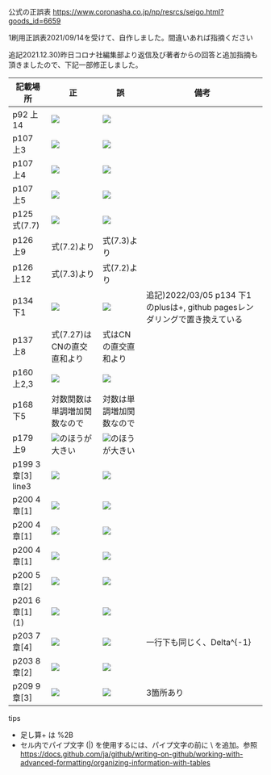 公式の正誤表
https://www.coronasha.co.jp/np/resrcs/seigo.html?goods_id=6659

1刷用正誤表2021/09/14を受けて、自作しました。間違いあれば指摘ください

追記2021.12.30)昨日コロナ社編集部より返信及び著者からの回答と追加指摘も頂きましたので、下記一部修正しました。

| 記載場所 | 正 | 誤 | 備考 |
| ------------- | ------------- | ------------- | ------------- |
| p92 上14 | <img src="https://render.githubusercontent.com/render/math?math==2\int ^{1}_{0}\left( -\dfrac{1}{2}\right) \left\{ \cos \left( 4\pi nt\right) -1\right\} dt"> | <img src="https://render.githubusercontent.com/render/math?math==2\int ^{1}_{0}\left( -{1}\right) \left\{ \cos \left( 4\pi nt\right) -1\right\} dt"> |  |
| p107 上3 | <img src="https://render.githubusercontent.com/render/math?math=u_{1}=-3u_{2}"> | <img src="https://render.githubusercontent.com/render/math?math=u_{1}=3u_{2}"> |
| p107 上4 | <img src="https://render.githubusercontent.com/render/math?math=u=\dfrac{1}{\sqrt{10}}\begin{bmatrix} 3 \\ -1\end{bmatrix}"> | <img src="https://render.githubusercontent.com/render/math?math=u=\dfrac{1}{\sqrt{10}}\begin{bmatrix} 3 \\ 1\end{bmatrix}"> |
| p107 上5 | <img src="https://render.githubusercontent.com/render/math?math=u=\begin{bmatrix} 3 \\ -1\end{bmatrix}"> | <img src="https://render.githubusercontent.com/render/math?math=u=\begin{bmatrix} 3 \\ 1\end{bmatrix}"> |
| p125 式(7.7) | <img src="https://render.githubusercontent.com/render/math?math=\mu_{i}^2u_{i}"> | <img src="https://render.githubusercontent.com/render/math?math=\mu^2u_{i}"> |  |
| p126 上9 | 式(7.2)より | 式(7.3)より |
| p126 上12 | 式(7.3)より | 式(7.2)より |
| p134 下1 | <img src="https://render.githubusercontent.com/render/math?math=-f^{H}\left( AA^{plus}\right) ^{H}AA^{plus}f"> | <img src="https://render.githubusercontent.com/render/math?math=-f^{H}\left( AA^{plus}\right) ^{H}AA^{plus}x"> |  追記)2022/03/05 p134 下1のplusは+, github pagesレンダリングで置き換えている |
| p137 上8 | 式(7.27)はCNの直交直和より | 式はCNの直交直和より | |
| p160 上2,3 | <img src="https://render.githubusercontent.com/render/math?math=\dfrac{2\sigma^{2}}{\sqrt{\pi}}"> | <img src="https://render.githubusercontent.com/render/math?math=\dfrac{2\sigma^{2}}{{\pi}}"> |  |
| p168 下5 | 対数関数は単調増加関数なので | 対数は単調増加関数なので |  |
| p179 上9 | <img src="https://render.githubusercontent.com/render/math?math=\left\|y-x^{\ast}\right\\|">のほうが大きい | <img src="https://render.githubusercontent.com/render/math?math=\left\|y-x^{\ast}\right\\| ^{2}">のほうが大きい |  |
| p199 3章[3] line3 | <img src="https://render.githubusercontent.com/render/math?math=\dfrac{1}{N}\sum ^{N-1}_{k=0}e^{0}=1\\"> | <img src="https://render.githubusercontent.com/render/math?math=\dfrac{1}{N}=\sum ^{N-1}_{k=0}e^{0}=1\\"> |
| p200 4章[1] | <img src="https://render.githubusercontent.com/render/math?math=\begin{bmatrix} c_{1} \\ c_{2} \end{bmatrix}"> | <img src="https://render.githubusercontent.com/render/math?math=\begin{bmatrix} c_{1} \\ c_{1} \end{bmatrix}"> |
| p200 4章[1] | <img src="https://render.githubusercontent.com/render/math?math=C_{1}=-\dfrac{3}{7},C_{2}=-\dfrac{13}{7}"> | <img src="https://render.githubusercontent.com/render/math?math=C_{1}=-\dfrac{3}{8},C_{2}=-1"> |
| p200 4章[1] | <img src="https://render.githubusercontent.com/render/math?math=x=-\dfrac{3}{7}u_{1}-\dfrac{13}{7}u_{2}"> | <img src="https://render.githubusercontent.com/render/math?math=x=-\dfrac{3}{8}u_{1}-u_{2}"> |
| p200 5章[2] | <img src="https://render.githubusercontent.com/render/math?math=\cos \theta =\dfrac{\langle x,y\rangle }{\left\| x\right\|\left\| y\right\| } =\dfrac{\langle ay.y\rangle }{a\left\| y\right\|\left\| y\right\| }"> | <img src="https://render.githubusercontent.com/render/math?math=\cos \theta =\dfrac{\langle x,y\rangle }{\left\| x\right\| }\left\| y\right\| =\dfrac{\langle ay.y\rangle }{a\left\| y\right\| }\left\| y\right\|"> |
| p201 6章[1] (1) | <img src="https://render.githubusercontent.com/render/math?math=v_{1}=\dfrac{1}{\sqrt{1%2B\left\| -i\right\| ^{2}}}"> | <img src="https://render.githubusercontent.com/render/math?math=v_{1}=\dfrac{1}{\sqrt{1%2B\left( -i\right) ^{2}}}"> |
| p203 7章[4] | <img src="https://render.githubusercontent.com/render/math?math=U^{H}U=\Delta ^{-1}V^{H}A^{H}AV\Delta ^{-1}"> | <img src="https://render.githubusercontent.com/render/math?math=U^{H}U=\Delta V^{H}A^{H}AV\Delta ^{-1}"> | 一行下も同じく、Delta^{-1} |
| p203 8章[2] | <img src="https://render.githubusercontent.com/render/math?math==\dfrac{1}{\sqrt{2\pi \sigma ^{2}}}\int _{-\rho }^{\infty }e^{-X^{2}}\sqrt{2\sigma ^{2}}dX"> | <img src="https://render.githubusercontent.com/render/math?math==\dfrac{1}{\sqrt{2\pi \sigma ^{2}}}\int _{-\rho }^{\infty }e^{-X^{2}}dX"> | |
| p209 9章[3] | <img src="https://render.githubusercontent.com/render/math?math=\sum^{K}_{k=1}"> | <img src="https://render.githubusercontent.com/render/math?math=\sum^{L}_{k=1}"> | 3箇所あり |


tips
- 足し算+ は %2B
- セル内でパイプ文字 (|) を使用するには、パイプ文字の前に \ を追加。参照 https://docs.github.com/ja/github/writing-on-github/working-with-advanced-formatting/organizing-information-with-tables
 
